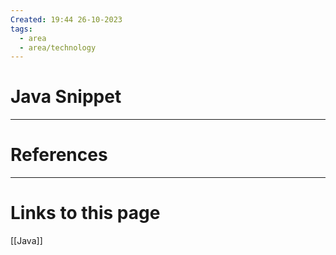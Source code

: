 ```yaml
---
Created: 19:44 26-10-2023
tags:
  - area
  - area/technology
---
```


# Java Snippet






--- 
# References


--- 
# Links to this page
[[Java]]
